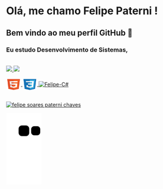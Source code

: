 # Olá, me chamo Felipe Paterni ! 
## Bem vindo ao meu perfil GitHub 👋
### Eu estudo Desenvolvimento de Sistemas,
<img loading="lazy" />

<div>
  <a href="#">
  <img height="165em" src="https://github-readme-stats.vercel.app/api?username=felipepaterni&show_icons=true&theme=blue-green&include_all_commits=true&count_private=true"/>
  <img height="165em" src="https://github-readme-stats.vercel.app/api/top-langs/?username=felipepaterni&layout=compact&langs_count=7&theme=blue-green"/>
</div>

<div style="display: inline_block"><br>
  <img align="center" alt="Felipe-HTML" height="30" width="40" src="https://raw.githubusercontent.com/devicons/devicon/master/icons/html5/html5-original.svg">
  <img align="center" alt="Felipe-CSS" height="30" width="40" src="https://raw.githubusercontent.com/devicons/devicon/master/icons/css3/css3-original.svg">
  <img align="center" alt="Felipe-C#" height="30" width="40" src="https://cdn.jsdelivr.net/gh/devicons/devicon@latest/icons/csharp/csharp-original.svg" />

  </div>

##
<div><a href="https://linkedin.com/in/felipe soares paterni chaves" target="blank"><img align="center" src="https://raw.githubusercontent.com/rahuldkjain/github-profile-readme-generator/master/src/images/icons/Social/linked-in-alt.svg" alt="felipe soares paterni chaves" height="30" width="40" /></a></div>

![Snake animation](https://github.com/FelipePaterni/FelipePaterni/blob/output/github-contribution-grid-snake.svg)

